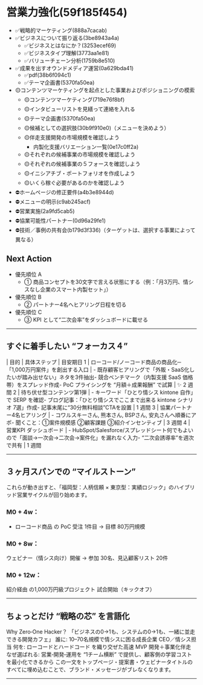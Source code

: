 # 営業力強化(59f185f454)
- ✅戦略的マーケティング(888a7cacab)
- ✅ビジネスについて振り返る(3be8943a4a)
  - ✅ビジネスとはなにか？(3253ecef69)
  - ✅ビジネスタイプ理解(3773aa1e81)
  - ✅バリューチェーン分析(1759b8e510)
- ✅成果を出すオウンドメディア運営(0a629bda41)
  - ✅pdf(38b6f094c1)
  - ✅テーマ企画書(5370fa50ea)
- 🟡コンテンツマーケティングを起点とした事業およびポジショニングの模索
  - 🟡コンテンツマーケティング(719e76f8bf)
  - 🟡インタビューリストを見繕って連絡を入れる
  - 🟡テーマ企画書(5370fa50ea)
  - 🟡候補としての選択肢(30b9f910e0)（メニューを決めよう）
  - 🟡伴走支援開発の市場規模を確認しよう
    - 内製化支援バリエーション一覧(0e17c0ff2a)
  - 🟡それぞれの候補事業の市場規模を確認しよう
  - 🟡それぞれの候補事業の５フォースを確認しよう
  - 🟡イニシアチブ・ポートフォリオを作成しよう
  - 🟡いくら稼ぐ必要があるのかを確認しよう
- ⛔️ホームページの修正要件(a4b3e8944d)
- ⛔️メニューの明示(c9ab245acf)
- ⛔️営業実施(2a9fd5cab5)
- ⛔️協業可能性パートナー(0d96a29fe1)
- ⛔️技術／事例の共有会(b179d3f336)（ターゲットは、選択する事業によって異なる）

## Next Action
- 優先順位 A
  - ① 商品コンセプトを30文字で言える状態にする（例：「月3万円、情シスなし企業のスマート内製セット」）
- 優先順位 B
  - ② パートナー4名へヒアリング日程を切る
- 優先順位 C
  - ③ KPI として“二次会率”をダッシュボードに載せる

---

## すぐに着手したい “フォーカス４”
| 目的 | 具体ステップ | 目安期日
1 | ローコード/ノーコード商品の商品化─「1,000万円案件」を創出する入口 | - 既存顧客ヒアリングで「外販・SaaS化したいが踏み出せない」ネタを3件抽出- 競合ベンチマーク（内製支援 SaaS 価格帯）をスプレッド作成- PoC プライシングを “月額＋成果報酬” で試算 | ✨ 2 週間
2 | 待ち伏せ型コンテンツ第1弾 | - キーワード「ひとり情シス kintone 自作」で SERP を確認- ブログ記事：「ひとり情シスでここまで出来る kintone シナリオ 7選」作成- 記事末尾に“30分無料相談”CTAを設置 | 1 週間
3 | 協業パートナー4名ヒアリング | - コワルスキーさん, 熊本さん, BSPさん, 安丸さんへ順番にアポ- 聞くこと：①案件規模感 ②顧客課題 ③紹介インセンティブ | 3 週間
4 | 営業KPI ダッシュボード | - HubSpot/Salesforce/スプレッドシート何でもよいので「面談→一次会→二次会→案件化」を漏れなく入力- “二次会誘導率”を週次で共有 | 1 週間

---

## ３ヶ月スパンでの “マイルストーン”
これらが動き出すと、「福岡型：人柄信頼 × 東京型：実績ロジック」のハイブリッド営業サイクルが回り始めます。
### M0 + 4w：
  - ローコード商品 の PoC 受注 1件目 → 目標 80万円規模
### M0 + 8w：
ウェビナー（情シス向け）開催 → 参加 30名、見込顧客リスト 20件
### M0 + 12w：
紹介経由 の1,000万円級プロジェクト 試合開始（キックオフ）

---

## ちょっとだけ “戦略の芯” を言語化
Why Zero‑One Hacker？
「ビジネスの0→1も、システムの0→1も、一緒に並走できる開発カフェ」
誰に: 10–70名規模で情シスに困る成長企業 CEO／情シス担当
何を: ローコードとハードコード を織り交ぜた高速 MVP 開発＋事業化伴走
なぜ選ばれる: 営業‐開発‐運用を “1チーム横断” で提供し、顧客側の学習コストを最小化できるから
この一文をトップページ・提案書・ウェビナータイトルのすべてに埋め込むことで、ブランド・メッセージがブレなくなります。

---


